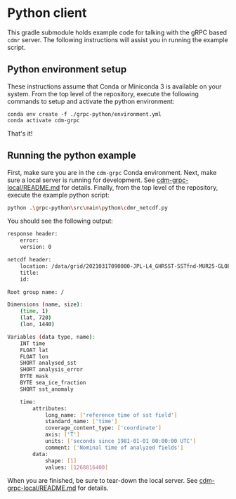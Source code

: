 # Python client

This gradle submodule holds example code for talking with the gRPC based `cdmr` server.
The following instructions will assist you in running the example script.

## Python environment setup

These instructions assume that Conda or Miniconda 3 is available on your system.
From the top level of the repository, execute the following commands to setup and activate the python environment:

~~~shell
conda env create -f ./grpc-python/environment.yml
conda activate cdm-grpc
~~~

That's it!

## Running the python example

First, make sure you are in the `cdm-grpc` Conda environment.
Next, make sure a local server is running for development.
See [cdm-grpc-local/README.md](../cdm-grpc-local/README.md#spin-up) for details.
Finally, from the top level of the repository, execute the example python script:

~~~sh
python .\grpc-python\src\main\python\cdmr_netcdf.py
~~~

You should see the following output:

~~~sh
response header:
    error:
    version: 0

netcdf header:
    location: /data/grid/20210317090000-JPL-L4_GHRSST-SSTfnd-MUR25-GLOB-v02.0-fv04.2.nc
    title:
    id:

Root group name: /

Dimensions (name, size):
    (time, 1)
    (lat, 720)
    (lon, 1440)

Variables (data type, name):
    INT time
    FLOAT lat
    FLOAT lon
    SHORT analysed_sst
    SHORT analysis_error
    BYTE mask
    BYTE sea_ice_fraction
    SHORT sst_anomaly

    time:
        attributes:
            long_name: ['reference time of sst field']
            standard_name: ['time']
            coverage_content_type: ['coordinate']
            axis: ['T']
            units: ['seconds since 1981-01-01 00:00:00 UTC']
            comment: ['Nominal time of analyzed fields']
        data:
            shape: [1]
            values: [1268816400]
~~~

When you are finished, be sure to tear-down the local server.
See [cdm-grpc-local/README.md](../cdm-grpc-local/README.md#tear-down) for details.
